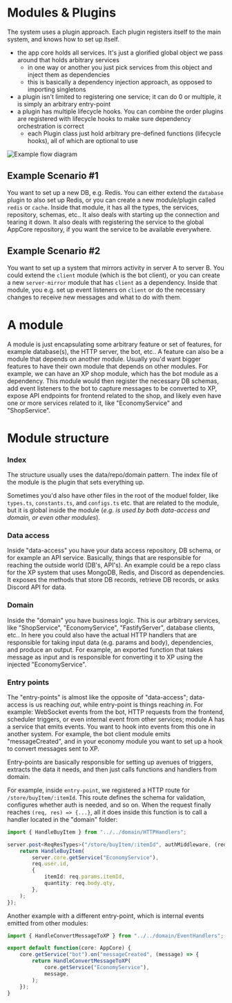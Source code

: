 # Modules & Plugins
The system uses a plugin approach. Each plugin registers itself to the main system, and knows how to set up itself.

- the app core holds all services. It's just a glorified global object we pass around that holds arbitrary services
  - in one way or another you just pick services from this object and inject them as dependencies
  - this is basically a dependency injection approach, as opposed to importing singletons
- a plugin isn't limited to registering one service; it can do 0 or multiple, it is simply an arbitrary entry-point
- a plugin has multiple lifecycle hooks. You can combine the order plugins are registered with lifecycle hooks to make sure dependency orchestration is correct
  - each Plugin class just hold arbitrary pre-defined functions (lifecycle hooks), all of which are optional to use

![Example flow diagram](https://i.thevirt.us/05/H2d5g.png)

## Example Scenario #1
You want to set up a new DB, e.g. Redis.
You can either extend the `database` plugin to also set up Redis, or you can create a new module/plugin called `redis` or `cache`.
Inside that module, it has all the types, the services, repository, schemas, etc..
It also deals with starting up the connection and tearing it down. It also deals with registering the service to the global AppCore repository, if you want the service to be available everywhere.

## Example Scenario #2
You want to set up a system that mirrors activity in server A to server B.
You could extend the `client` module (which is the bot client), or you can create a new `server-mirror` module that has `client` as a dependency.
Inside that module, you e.g. set up event listeners on `client` or do the necessary changes to receive new messages and what to do with them.

# A module
A module is just encapsulating some arbitrary feature or set of features, for example database(s), the HTTP server, the bot, etc..
A feature can also be a module that depends on another module. Usually you'd want bigger features to have their own module that depends on other modules.
For example, we can have an XP shop module, which has the bot module as a dependency.
This module would then register the necessary DB schemas, add event listeners to the bot to capture messages to be converted to XP, expose API endpoints for frontend related to the shop, and likely even have one or more services related to it, like "EconomyService" and "ShopService".

# Module structure
### Index
The structure usually uses the data/repo/domain pattern.
The index file of the module is the plugin that sets everything up.

Sometimes you'd also have other files in the root of the moduel folder, like `types.ts`, `constants.ts`, and `configs.ts` etc. that are related to the module, but it is global inside the module (*e.g. is used by both data-access and domain, or even other modules*).

### Data access
Inside "data-access" you have your data access repository, DB schema, or for example an API service.
Basically, things that are responsible for reaching the outside world (DB's, API's).
An example could be a repo class for the XP system that uses MongoDB, Redis, and Discord as dependencies. It exposes the methods that store DB records, retrieve DB records, or asks Discord API for data.

### Domain
Inside the "domain" you have business logic. This is our arbitrary services, like "ShopService", "EconomyService", "FastifyServer", database clients, etc..
In here you could also have the actual HTTP handlers that are responsible for taking input data (e.g. params and body), dependencies, and produce an output. For example, an exported function that takes message as input and is responsible for converting it to XP using the injected "EconomyService".

### Entry points
The "entry-points" is almost like the opposite of "data-access"; data-access is us reaching _out_, while entry-point is things reaching _in_.
For example: WebSocket events from the bot, HTTP requests from the frontend, scheduler triggers, or even internal event from other services; module A has a service that emits events. You want to hook into events from this one in another system. For example, the bot client module emits "messageCreated", and in your economy module you want to set up a hook to convert messages sent to XP.

Entry-points are basically responsible for setting up avenues of triggers, extracts the data it needs, and then just calls functions and handlers from domain.

For example, inside `entry-point`, we registered a HTTP route for `/store/buyItem/:itemId`. This route defines the schema for validation, configures whether auth is needed, and so on.
When the request finally reaches `(req, res) => {...}`, all it does inside this function is to call a handler located in the "domain" folder:
```ts
import { HandleBuyItem } from "../../domain/HTTPHandlers";

server.post<ReqResTypes>("/store/buyItem/:itemId", authMiddleware, (req) => {
    return HandleBuyItem(
        server.core.getService("EconomyService"),
        req.user.id,
        {
            itemId: req.params.itemId,
            quantity: req.body.qty,
        },
    );
});
```

Another example with a different entry-point, which is internal events emitted from other modules:
```ts
import { HandleConvertMessageToXP } from "../../domain/EventHandlers";

export default function(core: AppCore) {
    core.getService("bot").on("messageCreated", (message) => {
        return HandleConvertMessageToXP(
            core.getService("EconomyService"),
            message,
        );
    });
}
```
